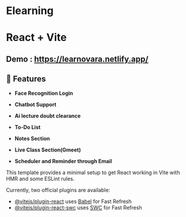 # Elearning
# React + Vite


## Demo : https://learnovara.netlify.app/

## 🚀 Features

- **Face Recognition Login**  

- **Chatbot Support**  
 
- **Ai lecture doubt clearance**    

- **To-Do List**  
  
- **Notes Section**
  
- **Live Class Section(Gmeet)**    

- **Scheduler and Reminder through Email**  
 



This template provides a minimal setup to get React working in Vite with HMR and some ESLint rules.

Currently, two official plugins are available:

- [@vitejs/plugin-react](https://github.com/vitejs/vite-plugin-react/blob/main/packages/plugin-react/README.md) uses [Babel](https://babeljs.io/) for Fast Refresh
- [@vitejs/plugin-react-swc](https://github.com/vitejs/vite-plugin-react-swc) uses [SWC](https://swc.rs/) for Fast Refresh
